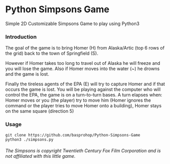 # Python Simpsons Game
Simple 2D Customizable Simpsons Game to play using Python3

### Introduction
The goal of the game is to bring Homer (H) from Alaska/Artic (top 6 rows of the grid) back to the town of Springfield (S).

However if Homer takes too long to travel out of Alaska he will freeze and you will lose the game. 
Also if Homer moves into the water (~) he drowns and the game is lost. 
    
Finally the tireless agents of the EPA (E) will try to capture Homer and if that occurs the game is lost. 
You will be playing against the computer who will control the EPA, the game is on a turn-to-turn bases.
A turn elapses when: Homer moves or you (the player) try to move him 
(Homer ignores the command or the player tries to move Homer onto a building), 
Homer stays on the same square (direction 5)

### Usage

    git clone https://github.com/basprohop/Python-Simpsons-Game
    python3 ./simpsons.py


###### The Simpsons is copyright Twentieth Century Fox Film Corporation and is not affiliated with this little game. ######
